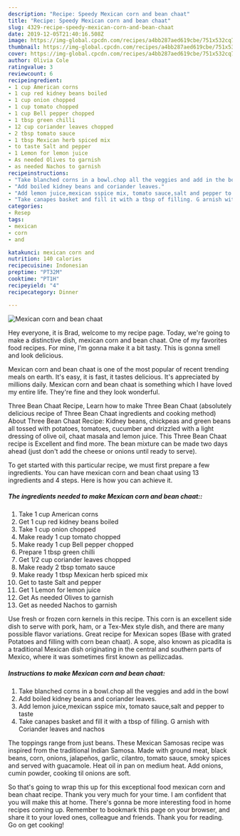 ```yaml
---
description: "Recipe: Speedy Mexican corn and bean chaat"
title: "Recipe: Speedy Mexican corn and bean chaat"
slug: 4329-recipe-speedy-mexican-corn-and-bean-chaat
date: 2019-12-05T21:40:16.508Z
image: https://img-global.cpcdn.com/recipes/a4bb287aed619cbe/751x532cq70/mexican-corn-and-bean-chaat-recipe-main-photo.jpg
thumbnail: https://img-global.cpcdn.com/recipes/a4bb287aed619cbe/751x532cq70/mexican-corn-and-bean-chaat-recipe-main-photo.jpg
cover: https://img-global.cpcdn.com/recipes/a4bb287aed619cbe/751x532cq70/mexican-corn-and-bean-chaat-recipe-main-photo.jpg
author: Olivia Cole
ratingvalue: 3
reviewcount: 6
recipeingredient:
- 1 cup American corns
- 1 cup red kidney beans boiled
- 1 cup onion chopped
- 1 cup tomato chopped
- 1 cup Bell pepper chopped
- 1 tbsp green chilli
- 12 cup coriander leaves chopped
- 2 tbsp tomato sauce
- 1 tbsp Mexican herb spiced mix
- to taste Salt and pepper
- 1 Lemon for lemon juice
- As needed Olives to garnish
- as needed Nachos to garnish
recipeinstructions:
- "Take blanched corns in a bowl.chop all the veggies and add in the bowl"
- "Add boiled kidney beans and coriander leaves."
- "Add lemon juice,mexican sspice mix, tomato sauce,salt and pepper to taste"
- "Take canapes basket and fill it with a tbsp of filling. G arnish with Coriander leaves and nachos"
categories:
- Resep
tags:
- mexican
- corn
- and

katakunci: mexican corn and
nutrition: 140 calories
recipecuisine: Indonesian
preptime: "PT32M"
cooktime: "PT1H"
recipeyield: "4"
recipecategory: Dinner

---
```



![Mexican corn and bean chaat](https://img-global.cpcdn.com/recipes/a4bb287aed619cbe/751x532cq70/mexican-corn-and-bean-chaat-recipe-main-photo.jpg)

Hey everyone, it is Brad, welcome to my recipe page. Today, we're going to make a distinctive dish, mexican corn and bean chaat. One of my favorites food recipes. For mine, I'm gonna make it a bit tasty. This is gonna smell and look delicious.

Mexican corn and bean chaat is one of the most popular of recent trending meals on earth. It's easy, it is fast, it tastes delicious. It's appreciated by millions daily. Mexican corn and bean chaat is something which I have loved my entire life. They're fine and they look wonderful.

Three Bean Chaat Recipe, Learn how to make Three Bean Chaat (absolutely delicious recipe of Three Bean Chaat ingredients and cooking method) About Three Bean Chaat Recipe: Kidney beans, chickpeas and green beans all tossed with potatoes, tomatoes, cucumber and drizzled with a light dressing of olive oil, chaat masala and lemon juice. This Three Bean Chaat recipe is Excellent and find more. The bean mixture can be made two days ahead (just don&#39;t add the cheese or onions until ready to serve).


To get started with this particular recipe, we must first prepare a few ingredients. You can have mexican corn and bean chaat using 13 ingredients and 4 steps. Here is how you can achieve it.

##### The ingredients needed to make Mexican corn and bean chaat::

1. Take 1 cup American corns
1. Get 1 cup red kidney beans boiled
1. Take 1 cup onion chopped
1. Make ready 1 cup tomato chopped
1. Make ready 1 cup Bell pepper chopped
1. Prepare 1 tbsp green chilli
1. Get 1/2 cup coriander leaves chopped
1. Make ready 2 tbsp tomato sauce
1. Make ready 1 tbsp Mexican herb spiced mix
1. Get to taste Salt and pepper
1. Get 1 Lemon for lemon juice
1. Get As needed Olives to garnish
1. Get as needed Nachos to garnish


Use fresh or frozen corn kernels in this recipe. This corn is an excellent side dish to serve with pork, ham, or a Tex-Mex style dish, and there are many possible flavor variations. Great recipe for Mexican sopes (Base with grated Potatoes and filling with corn bean chaat). A sope, also known as picadita is a traditional Mexican dish originating in the central and southern parts of Mexico, where it was sometimes first known as pellizcadas. 

##### Instructions to make Mexican corn and bean chaat:

1. Take blanched corns in a bowl.chop all the veggies and add in the bowl
1. Add boiled kidney beans and coriander leaves.
1. Add lemon juice,mexican sspice mix, tomato sauce,salt and pepper to taste
1. Take canapes basket and fill it with a tbsp of filling. G arnish with Coriander leaves and nachos


The toppings range from just beans. These Mexican Samosas recipe was inspired from the traditional Indian Samosa. Made with ground meat, black beans, corn, onions, jalapeños, garlic, cilantro, tomato sauce, smoky spices and served with guacamole. Heat oil in pan on medium heat. Add onions, cumin powder, cooking til onions are soft. 

So that's going to wrap this up for this exceptional food mexican corn and bean chaat recipe. Thank you very much for your time. I am confident that you will make this at home. There's gonna be more interesting food in home recipes coming up. Remember to bookmark this page on your browser, and share it to your loved ones, colleague and friends. Thank you for reading. Go on get cooking!
